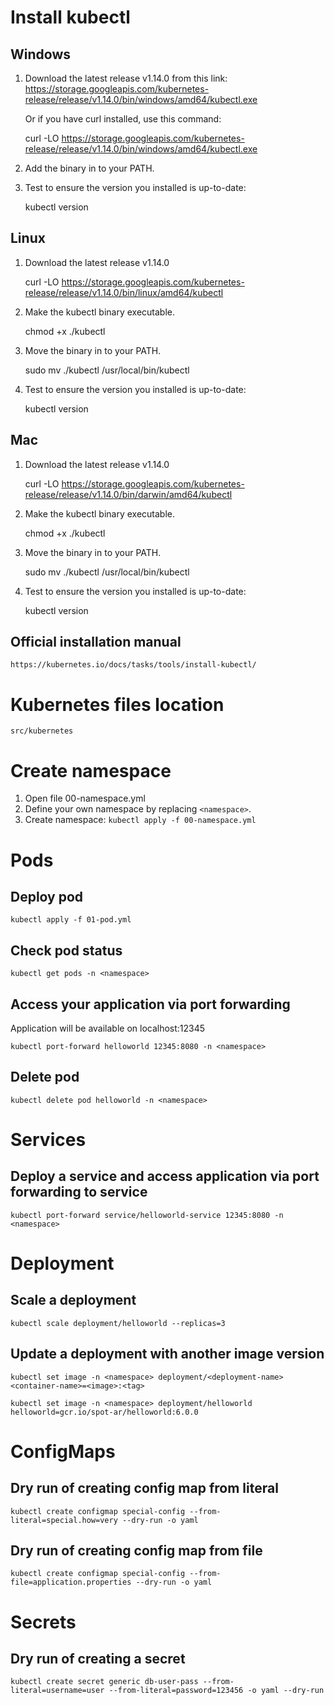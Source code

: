 # Install kubectl

## Windows

1. Download the latest release v1.14.0 from this link: https://storage.googleapis.com/kubernetes-release/release/v1.14.0/bin/windows/amd64/kubectl.exe

    Or if you have curl installed, use this command:

    curl -LO https://storage.googleapis.com/kubernetes-release/release/v1.14.0/bin/windows/amd64/kubectl.exe

2. Add the binary in to your PATH.

3. Test to ensure the version you installed is up-to-date:

    kubectl version

## Linux

1. Download the latest release v1.14.0 

    curl -LO https://storage.googleapis.com/kubernetes-release/release/v1.14.0/bin/linux/amd64/kubectl
    
2. Make the kubectl binary executable.

    chmod +x ./kubectl

3. Move the binary in to your PATH.

    sudo mv ./kubectl /usr/local/bin/kubectl

4. Test to ensure the version you installed is up-to-date:

    kubectl version

## Mac

1. Download the latest release v1.14.0 

    curl -LO https://storage.googleapis.com/kubernetes-release/release/v1.14.0/bin/darwin/amd64/kubectl
    
2. Make the kubectl binary executable.

    chmod +x ./kubectl

3. Move the binary in to your PATH.

    sudo mv ./kubectl /usr/local/bin/kubectl

4. Test to ensure the version you installed is up-to-date:

    kubectl version


## Official installation manual

    https://kubernetes.io/docs/tasks/tools/install-kubectl/

# Kubernetes files location
    src/kubernetes

# Create namespace 
1. Open file 00-namespace.yml
1. Define your own namespace by replacing `<namespace>`.
2. Create namespace: `kubectl apply -f 00-namespace.yml`

# Pods

## Deploy pod

`kubectl apply -f 01-pod.yml`

## Check pod status

`kubectl get pods -n <namespace>`

## Access your application via port forwarding

Application will be available on localhost:12345

`kubectl port-forward helloworld 12345:8080 -n <namespace>`

## Delete pod

`kubectl delete pod helloworld -n <namespace>`

# Services

## Deploy a service and access application via port forwarding to service

`kubectl port-forward service/helloworld-service 12345:8080 -n <namespace>`

# Deployment

## Scale a deployment 
`kubectl scale deployment/helloworld --replicas=3`

## Update a deployment with another image version

`kubectl set image -n <namespace> deployment/<deployment-name> <container-name>=<image>:<tag>`

`kubectl set image -n <namespace> deployment/helloworld helloworld=gcr.io/spot-ar/helloworld:6.0.0`

# ConfigMaps
## Dry run of creating config map from literal
`kubectl create configmap special-config --from-literal=special.how=very --dry-run -o yaml`

## Dry run of creating config map from file
`kubectl create configmap special-config --from-file=application.properties --dry-run -o yaml`

# Secrets
## Dry run of creating a secret 
`kubectl create secret generic db-user-pass --from-literal=username=user --from-literal=password=123456 -o yaml --dry-run`